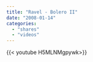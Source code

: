 ```yaml
---
title: "Ravel - Bolero II"
date: "2008-01-14"
categories:
  - "shares"
  - "videos"
---
```


<div style="width: 70vw;">{{< youtube H5MLNMgpywk>}}</div>
